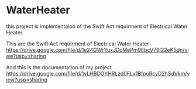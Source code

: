 # WaterHeater
this project is implementaion of the Swift Act requirment of Electrical Water Heater 

This are the Swift Act requirment of Electrical Water Heater
https://drive.google.com/file/d/1e24GWr1luxJDcMePm9EbcV79I22eK5dn/view?usp=sharing


And this is the documentation of my project
https://drive.google.com/file/d/1vLHBDOYHRLzd0FLx1BfpuRcyD2hSdVkm/view?usp=sharing
